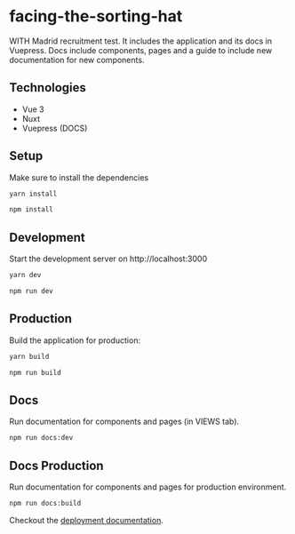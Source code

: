 # facing-the-sorting-hat
WITH Madrid recruitment test. It includes the application and its docs in Vuepress. 
Docs include components, pages and a guide to include new documentation for new components.

## Technologies
- Vue 3
- Nuxt
- Vuepress (DOCS)

## Setup

Make sure to install the dependencies

```bash
yarn install
```
```bash
npm install
```

## Development

Start the development server on http://localhost:3000

```bash
yarn dev
```
```bash
npm run dev
```

## Production

Build the application for production:

```bash
yarn build
```
```bash
npm run build
```

## Docs

Run documentation for components and pages (in VIEWS tab).

```bash
npm run docs:dev
```

## Docs Production

Run documentation for components and pages for production environment.

```bash
npm run docs:build
```

Checkout the [deployment documentation](https://v3.nuxtjs.org/docs/deployment).